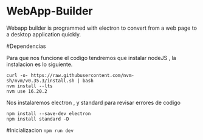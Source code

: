 # WebApp-Builder
Webapp builder is programmed with electron to convert from a web page to a desktop application quickly.

#Dependencias 
<p>Para que nos funcione el codigo tendremos que instalar nodeJS , la instalacion es lo siguiente.</p>
<code>curl -o- https://raw.githubusercontent.com/nvm-sh/nvm/v0.35.3/install.sh | bash </code><br>
<code>nvm install --lts </code><br>
<code>nvm use 16.20.2</code><br>

<p>Nos instalaremos electron , y standard para revisar errores de codigo</p>
<code>npm install --save-dev electron</code><br>
<code>npm install standard -D</code>

#Inicializacion
<code>npm run dev</code>



